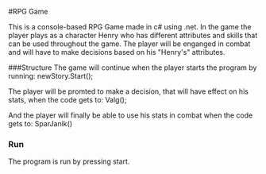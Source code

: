 #RPG Game

This is a console-based RPG Game made in c# using .net.
In the game the player plays as a character Henry who has different attributes and skills that can be used throughout the game. 
The player will be enganged in combat and will have to make decisions based on his "Henry's" attributes.

###Structure
The game will continue when the player starts the program by running:
newStory.Start();

The player will be promted to make a decision, that will have effect on his stats, when the code gets to:
Valg();

And the player will finally be able to use his stats in combat when the code gets to:
SparJanik()

### Run
The program is run by pressing start.

